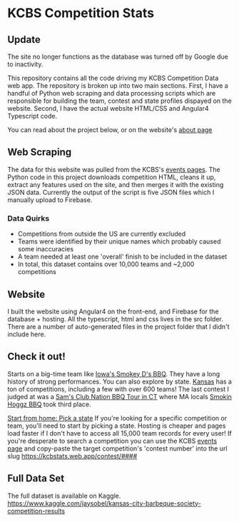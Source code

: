 # KCBS Competition Stats

## Update
The site no longer functions as the database was turned off by Google due to inactivity. 

This repository contains all the code driving my KCBS Competition Data web app. The repository is broken up into two main sections. First, I have a handful of Python web scraping and data processing scripts which are responsible for building the team, contest and state profiles dispayed on the website. Second, I have the actual website HTML/CSS and Angular4 Typescript code.

You can read about the project below, or on the website's [about page](https://kcbstats.web.app/about)

## Web Scraping

The data for this website was pulled from the KCBS's [events pages](https://www.kcbs.us/events). The Python code in this project downloads competition HTML, cleans it up, extract any features used on the site, and then merges it with the existing JSON data. Currently the output of the script is five JSON files which I manually upload to Firebase.

### Data Quirks
 * Competitions from outside the US are currently excluded
 * Teams were identified by their unique names which probably caused some inaccuracies
 * A team needed at least one 'overall' finish to be included in the dataset
 * In total, this dataset contains over 10,000 teams and ~2,000 competitions

## Website

I built the website using Angular4 on the front-end, and Firebase for the database + hosting. All the typescript, html and css lives in the src folder. There are a number of auto-generated files in the project folder that I didn't include here.

## Check it out!

Starts on a big-time team like [Iowa's Smokey D's BBQ](https://kcbstats.web.app/team/6377). They have a long history of strong performances. You can also explore by state. [Kansas](https://kcbstats.web.app/state/ks) has a ton of competitions, including a few with over 600 teams! The last contest I judged at was a [Sam's Club Nation BBQ Tour in CT](https://kcbstats.web.app/contest/7123) where MA locals [Smokin Hoggz BBQ](https://kcbstats.web.app/team/11410) took third place.

[Start from home: Pick a state](https://kcbstats.web.app/states) If you're looking for a specific competition or team, you'll need to start by picking a state. Hosting is cheaper and pages load faster if I don't have to access all 15,000 team records for every user! If you're desperate to search a competition you can use the KCBS [events page](https://www.kcbs.us/events) and copy-paste the target competition's 'contest number' into the url slug https://kcbstats.web.app/contest/#### 

## Full Data Set

The full dataset is available on Kaggle. https://www.kaggle.com/jaysobel/kansas-city-barbeque-society-competition-results
